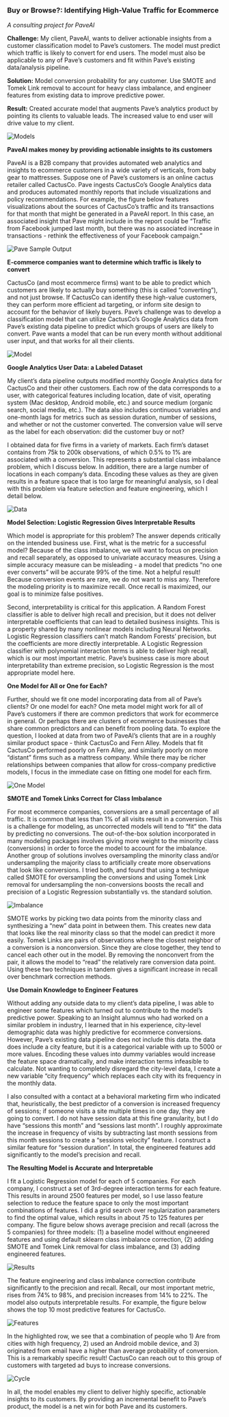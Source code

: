 ### Buy or Browse?: Identifying High-Value Traffic for Ecommerce
*A consulting project for PaveAI*
 
**Challenge:** My client, PaveAI, wants to deliver actionable insights from a customer classification model to Pave’s customers. The model must predict which traffic is likely to convert for end users. The model must also be applicable to any of Pave’s customers and fit within Pave’s existing data/analysis pipeline.
 
**Solution:** Model conversion probability for any customer. Use SMOTE and Tomek Link removal to account for heavy class imbalance, and engineer features from existing data to improve predictive power. 
 
**Result:** Created accurate model that augments Pave’s analytics product by pointing its clients to valuable leads. The increased value to end user will drive value to my client. 

![Models](images/Head.png)
 
**PaveAI makes money by providing actionable insights to its customers**
 
PaveAI is a B2B company that provides automated web analytics and insights to ecommerce customers in a wide variety of verticals, from baby gear to mattresses. Suppose one of Pave’s customers is an online cactus retailer called CactusCo. Pave ingests CactusCo’s Google Analytics data and produces automated monthly reports that include visualizations and policy recommendations. For example, the figure below features visualizations about the sources of CactusCo’s traffic and its transactions for that month that might be generated in a PaveAI report. In this case, an associated insight that Pave might include in the report could be “Traffic from Facebook jumped last month, but there was no associated increase in transactions - rethink the effectiveness of your Facebook campaign.”

![Pave Sample Output](images/sample%20graph.png)
 
**E-commerce companies want to determine which traffic is likely to convert**
 
CactusCo (and most ecommerce firms) want to be able to predict which customers are likely to actually buy something (this is called “converting”), and not just browse. If CactusCo can identify these high-value customers, they can perform more efficient ad targeting, or inform site design to account for the behavior of likely buyers. Pave’s challenge was to develop a classification model that can utilize CactusCo’s Google Analytics data from Pave’s existing data pipeline to predict which groups of users are likely to convert. Pave wants a model that can be run every month without additional user input, and that works for all their clients. 

![Model](images/Models_No_Touch.png)
 
**Google Analytics User Data: a Labeled Dataset** 
 
My client’s data pipeline outputs modified monthly Google Analytics data for CactusCo and their other customers. Each row of the data corresponds to a user, with categorical features including location, date of visit, operating system (Mac desktop, Android mobile, etc.) and source medium (organic search, social media, etc.). The data also includes continuous variables and one-month lags for metrics such as session duration, number of sessions, and whether or not the customer converted. The conversion value will serve as the label for each observation: did the customer buy or not?
 
I obtained data for five firms in a variety of markets. Each firm’s dataset contains from 75k to 200k observations, of which 0.5% to 1% are associated with a conversion. This represents a substantial class imbalance problem, which I discuss below. In addition, there are a large number of locations in each company’s data. Encoding these values as they are given results in a feature space that is too large for meaningful analysis, so I deal with this problem via feature selection and feature engineering, which I detail below.

![Data](images/data.png) 
 
**Model Selection: Logistic Regression Gives Interpretable Results**
 
Which model is appropriate for this problem? The answer depends critically on the intended business use. First, what is the metric for a successful model? Because of the class imbalance, we will want to focus on precision and recall separately, as opposed to univariate accuracy measures. Using a simple accuracy measure can be misleading - a model that predicts “no one ever converts” will be accurate 99% of the time. Not a helpful result! Because conversion events are rare, we do not want to miss any. Therefore the modeling priority is to maximize recall. Once recall is maximized, our goal is to minimize false positives. 
 
Second, interpretability is critical for this application. A Random Forest classifier is able to deliver high recall and precision, but it does not deliver interpretable coefficients that can lead to detailed business insights. This is a property shared by many nonlinear models including Neural Networks. Logistic Regression classifiers can’t match Random Forests’ precision, but the coefficients are more directly interpretable. A Logistic Regression classifier with polynomial interaction terms is able to deliver high recall, which is our most important metric. Pave’s business case is more about interpretability than extreme precision, so Logistic Regression is the most appropriate model here.
 
**One Model for All or One for Each?**

Further, should we fit one model incorporating data from all of Pave’s clients? Or one model for each? One meta model might work for all of Pave’s customers if there are common predictors that work for ecommerce in general. Or perhaps there are clusters of ecommerce businesses that share common predictors and can benefit from pooling data. To explore the question, I looked at data from two of PaveAI’s clients that are in a roughly similar product space - think CactusCo and Fern Alley. Models that fit CactusCo performed poorly on Fern Alley, and similarly poorly on more “distant” firms such as a mattress company. While there may be richer relationships between companies that allow for cross-company predictive models, I focus in the immediate case on fitting one model for each firm. 

![One Model](images/Broken_Model.png)
 
**SMOTE and Tomek Links Correct for Class Imbalance**
 
For most ecommerce companies, conversions are a small percentage of all traffic. It is common that less than 1% of all visits result in a conversion. This is a challenge for modeling, as uncorrected models will tend to “fit” the data by predicting no conversions. The out-of-the-box solution incorporated in many modeling packages involves giving more weight to the minority class (conversions) in order to force the model to account for the imbalance. Another group of solutions involves oversampling the minority class and/or undersampling the majority class to artificially create more observations that look like conversions. I tried both, and found that using a technique called SMOTE for oversampling the conversions and using Tomek Link removal for undersampling the non-conversions boosts the recall and precision of a Logistic Regression substantially vs. the standard solution.

![Imbalance](images/onepercent.png)
 
SMOTE works by picking two data points from the minority class and synthesizing a “new” data point in between them.  This creates new data that looks like the real minority class so that the model can predict it more easily. Tomek Links are pairs of observations where the closest neighbor of a conversion is a nonconversion. Since they are close together, they tend to cancel each other out in the model. By removing the nonconvert from the pair, it allows the model to “read” the relatively rare conversion data point. Using these two techniques in tandem gives a significant increase in recall over benchmark correction methods.

**Use Domain Knowledge to Engineer Features**

Without adding any outside data to my client’s data pipeline, I was able to engineer some features which turned out to contribute to the model’s predictive power. Speaking to an Insight alumnus who had worked on a similar problem in industry, I learned that in his experience, city-level demographic data was highly predictive for ecommerce conversions. However, Pave’s existing data pipeline does not include this data. the data does include a city feature, but it is a categorical variable with up to 5000 or more values. Encoding these values into dummy variables would increase the feature space dramatically, and make interaction terms infeasible to calculate. Not wanting to completely disregard the city-level data, I create a new variable “city frequency” which replaces each city with its frequency in the monthly data.

I also consulted with a contact at a behavioral marketing firm who indicated that, heuristically, the best predictor of a conversion is increased frequency of sessions; if someone visits a site multiple times in one day, they are going to convert. I do not have session data at this fine granularity, but I do have “sessions this month” and “sessions last month”. I roughly approximate the increase in frequency of visits by subtracting last month sessions from this month sessions to create a “sessions velocity” feature. I construct a similar feature for “session duration”. In total, the engineered features add significantly to the model’s precision and recall.

**The Resulting Model is Accurate and Interpretable**
 
I fit a Logistic Regression model for each of 5 companies. For each company, I construct a set of 3rd-degree interaction terms for each feature. This results in around 2500 features per model, so I use lasso feature selection to reduce the feature space to only the most important combinations of features. I did a grid search over regularization parameters to find the optimal value, which results in about 75 to 125 features per company. The figure below shows average precision and recall (across the 5 companies) for three models: (1) a baseline model without engineered features and using default sklearn class imbalance correction, (2) adding SMOTE and Tomek Link removal for class imbalance, and (3) adding engineered features.

![Results](images/results_6-29.png)

The feature engineering and class imbalance correction contribute significantly to the precision and recall. Recall, our most important metric, rises from 74% to 98%, and precision increases from 14% to 22%. The model also outputs interpretable results. For example, the figure below shows the top 10 most predictive features for CactusCo.
 
 ![Features](images/Freatures.png)

In the highlighted row, we see that a combination of people who 1) Are from cities with high frequency, 2) used an Android mobile device, and 3) originated from email have a higher than average probability of conversion. This is a remarkably specific result! CactusCo can reach out to this group of customers with targeted ad buys to increase conversions.
 
![Cycle](images/cycle.png)
  
In all, the model enables my client to deliver highly specific, actionable insights to its customers. By providing an incremental benefit to Pave’s product, the model is a net win for both Pave and its customers.
 
 
 
 
 
 
 
 
 
 
 
 
 
 
 

